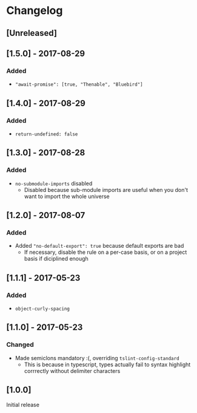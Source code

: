 # Changelog

## [Unreleased]

## [1.5.0] - 2017-08-29

### Added

- `"await-promise": [true, "Thenable", "Bluebird"]`

## [1.4.0] - 2017-08-29

### Added
- `return-undefined: false`

## [1.3.0] - 2017-08-28

### Added
- `no-submodule-imports` disabled
  - Disabled because sub-module imports are useful when you don't want to import the whole universe

## [1.2.0] - 2017-08-07 

### Added
- Added `"no-default-export": true` because default exports are bad
  - If necessary, disable the rule on a per-case basis, or on a project basis if diciplined enough

## [1.1.1] - 2017-05-23

### Added
- `object-curly-spacing`

## [1.1.0] - 2017-05-23

### Changed
- Made semiclons mandatory :(, overriding `tslint-config-standard`
  - This is because in typescript, types actually fail to syntax highlight corrrectly without delimiter characters

## [1.0.0]

Initial release